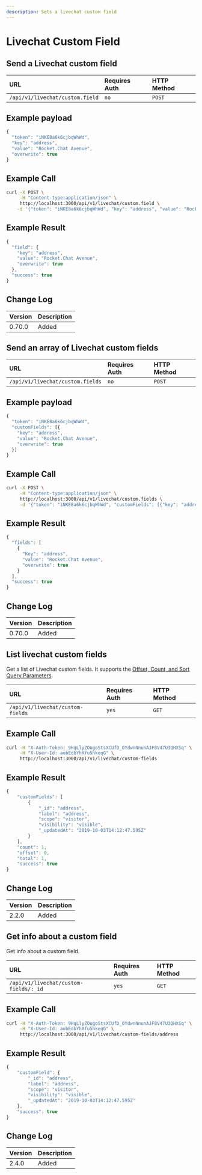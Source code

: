```yaml
---
description: Sets a livechat custom field
---
```


# Livechat Custom Field

## Send a Livechat custom field

| URL | Requires Auth | HTTP Method |
| :--- | :--- | :--- |
| `/api/v1/livechat/custom.field` | `no` | `POST` |

## Example payload

```javascript
{
  "token": "iNKE8a6k6cjbqWhWd",
  "key": "address",
  "value": "Rocket.Chat Avenue",
  "overwrite": true
}
```

## Example Call

```bash
curl -X POST \
     -H "Content-type:application/json" \
     http://localhost:3000/api/v1/livechat/custom.field \
    -d '{"token": "iNKE8a6k6cjbqWhWd", "key": "address", "value": "Rocket.Chat Avenue", "overwrite": true}'
```

## Example Result

```javascript
{
  "field": {
    "key": "address",
    "value": "Rocket.Chat Avenue",
    "overwrite": true
  },
  "success": true
}
```

## Change Log

| Version | Description |
| :--- | :--- |
| 0.70.0 | Added |

## Send an array of Livechat custom fields

| URL | Requires Auth | HTTP Method |
| :--- | :--- | :--- |
| `/api/v1/livechat/custom.fields` | `no` | `POST` |

## Example payload

```javascript
{
  "token": "iNKE8a6k6cjbqWhWd",
  "customFields": [{
    "key": "address",
    "value": "Rocket.Chat Avenue",
    "overwrite": true
  }]
}
```

## Example Call

```bash
curl -X POST \
     -H "Content-type:application/json" \
     http://localhost:3000/api/v1/livechat/custom.fields \
     -d '{"token": "iNKE8a6k6cjbqWhWd", "customFields": [{"key": "address", "value": "Rocket.Chat Avenue", "overwrite": true}]}'
```

## Example Result

```javascript
{
  "fields": [
    {
      "Key": "address",
      "value": "Rocket.Chat Avenue",
      "overwrite": true
    }
  ],
  "success": true
}
```

## Change Log

| Version | Description |
| :--- | :--- |
| 0.70.0 | Added |

## List livechat custom fields

Get a list of Livechat custom fields. It supports the [Offset, Count, and Sort Query Parameters](../../../offset-and-count-and-sort-info.md).

| URL | Requires Auth | HTTP Method |
| :--- | :--- | :--- |
| `/api/v1/livechat/custom-fields` | `yes` | `GET` |

## Example Call

```bash
curl -H "X-Auth-Token: 9HqLlyZOugoStsXCUfD_0YdwnNnunAJF8V47U3QHXSq" \
     -H "X-User-Id: aobEdbYhXfu5hkeqG" \
     http://localhost:3000/api/v1/livechat/custom-fields
```

## Example Result

```javascript
{
    "customFields": [
        {
            "_id": "address",
            "label": "address",
            "scope": "visitor",
            "visibility": "visible",
            "_updatedAt": "2019-10-03T14:12:47.595Z"
        }
    ],
    "count": 1,
    "offset": 0,
    "total": 1,
    "success": true
}
```

## Change Log

| Version | Description |
| :--- | :--- |
| 2.2.0 | Added |

## Get info about a custom field

Get info about a custom field.

| URL | Requires Auth | HTTP Method |
| :--- | :--- | :--- |
| `/api/v1/livechat/custom-fields/:_id` | `yes` | `GET` |

## Example Call

```bash
curl -H "X-Auth-Token: 9HqLlyZOugoStsXCUfD_0YdwnNnunAJF8V47U3QHXSq" \
     -H "X-User-Id: aobEdbYhXfu5hkeqG" \
     http://localhost:3000/api/v1/livechat/custom-fields/address
```

## Example Result

```javascript
{
    "customField": {
        "_id": "address",
        "label": "address",
        "scope": "visitor",
        "visibility": "visible",
        "_updatedAt": "2019-10-03T14:12:47.595Z"
    },
    "success": true
}
```

## Change Log

| Version | Description |
| :--- | :--- |
| 2.4.0 | Added |

